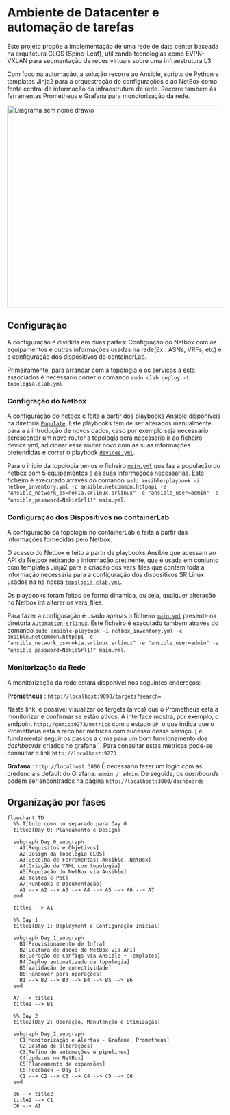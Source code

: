 # Ambiente de Datacenter e automação de tarefas

Este projeto propõe a implementação de uma rede de data center baseada na arquitetura CLOS (Spine-Leaf), utilizando tecnologias como EVPN-VXLAN para segmentação de redes virtuais sobre uma infraestrutura L3.

Com foco na automação, a solução recorre ao Ansible, scripts de Python e templates Jinja2 para a orquestração de configurações e ao NetBox como fonte central de informação da infraestrutura de rede. Recorre tambem às ferramentas Prometheus e Grafana para monotorização da rede.

<img width="520" height="471" alt="Diagrama sem nome drawio" src="https://github.com/user-attachments/assets/f0f4e9ee-3965-4e8f-9079-137fd6fd3868" />

## Configuração

A configuração é dividida em duas partes: Configração do Netbox com os equipamentos e outras informações usadas na rede(Ex.: ASNs, VRFs, etc) e a configuração dos dispositivos do containerLab.

Primeiramente, para arrancar com a topologia e os serviços a esta associados é necessario correr o comando ```sudo clab deploy -t topologia.clab.yml```

###  Configração do Netbox

A configuração do netbox é feita a partir dos playbooks Ansible disponiveis na diretoria [`Populate`](/Populate). Este playbooks tem de ser alterados manualmente para a a introdução de novos dados, caso por exemplo seja necessario acrescentar um novo router a topologia será necessario ir ao ficheiro device.yml, adicionar esse router novo com as suas informações pretendidas e correr o playbook [`devices.yml`](/Populate/devices.yml).

Para o inicio da topologia temos o ficheiro [`main.yml`](/Populate/main.yml) que faz a população do netbox com 5 equipamentos e as suas informações necessarias.
Este ficheiro é executado através do comando ```sudo ansible-playbook -i netbox_inventory.yml -c ansible.netcommon.httpapi -e "ansible_network_os=nokia.srlinux.srlinux" -e "ansible_user=admin" -e "ansible_password=NokiaSrl1!" main.yml```.

### Configuração dos Dispositivos no containerLab

A configuração da topologia no containerLab é feita a partir das informações fornecidas pelo Netbox.

O acesso do Netbox é feito a partir de playbooks Ansible que acessam ao API da Netbox retirando a informação pretinente, que é usada em conjunto com templates Jinja2 para a criação dos vars_files que contem toda a informação necessaria para a configuração dos dispositivos SR Linux usados na na nossa [`topologia.clab.yml`](topologia.clab.yml).

Os playbooks foram feitos de forma dinamica, ou seja, qualquer alteração no Netbox irá alterar os vars_files.

Para fazer a configuração é usado apenas o ficheiro [`main.yml`](/Automation-srlinux/main.yml) presente na diretoria [`Automation-srlinux`](/Automation-srlinux).
Este ficheiro é executado tambem através do comando ```sudo ansible-playbook -i netbox_inventory.yml -c ansible.netcommon.httpapi -e "ansible_network_os=nokia.srlinux.srlinux" -e "ansible_user=admin" -e "ansible_password=NokiaSrl1!" main.yml```.

### Monitorização da Rede

A monitorização da rede estará disponivel nos seguintes endereços:

**Prometheus** : ```http://localhost:9090/targets?search=```

  Neste link, é possível visualizar os targets (alvos) que o Prometheus está a monitorizar e confirmar se estão ativos. A interface mostra, por exemplo, o endpoint ```http://gnmic:9273/metrics``` com o estado ```UP```, o que indica que o Prometheus está a recolher métricas com sucesso desse serviço.
 [ é fundamental seguir os passos a cima para um bom funcionamento dos _dashboards_ criados no grafana ].
 Para consultar estas métricas pode-se consultar o link ```http://localhost:9273```

**Grafana** : ```http://localhost:3000```
  É necessário fazer um login com as credenciais default do Grafana: ```admin / admin```.
  De seguida, os _dashboards_ podem ser encontrados na página ```http://localhost:3000/dashboards```

## Organização por fases

```mermaid
flowchart TD
  %% Título como nó separado para Day 0
  title0[Day 0: Planeamento e Design]

  subgraph Day_0_subgraph
    A1[Requisitos e Objetivos]
    A2[Design da Topologia CLOS]
    A3[Escolha de Ferramentas: Ansible, NetBox]
    A4[Criação de YAML com topologia]
    A5[População do NetBox via Ansible]
    A6[Testes e PoC]
    A7[Runbooks e Documentação]
    A1 --> A2 --> A3 --> A4 --> A5 --> A6 --> A7
  end

  title0 --> A1

  %% Day 1
  title1[Day 1: Deployment e Configuração Inicial]

  subgraph Day_1_subgraph
    B1[Provisionamento de Infra]
    B2[Leitura de dados do NetBox via API]
    B3[Geração de Configs via Ansible + Templates]
    B4[Deploy automatizado da topologia]
    B5[Validação de conectividade]
    B6[Handover para operações]
    B1 --> B2 --> B3 --> B4 --> B5 --> B6
  end

  A7 --> title1
  title1 --> B1

  %% Day 2
  title2[Day 2: Operação, Manutenção e Otimização]

  subgraph Day_2_subgraph
    C1[Monitorização e Alertas - Grafana, Prometheus]
    C2[Gestão de alterações]
    C3[Refino de automações e pipelines]
    C4[Updates no NetBox]
    C5[Planeamento de expansões]
    C6[Feedback → Day 0]
    C1 --> C2 --> C3 --> C4 --> C5 --> C6
  end

  B6 --> title2
  title2 --> C1
  C6 --> A1

```


